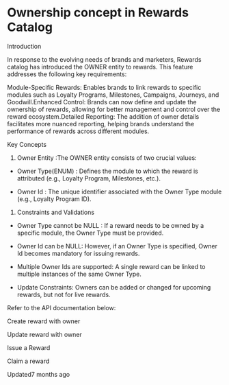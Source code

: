 # Ownership concept in Rewards Catalog

Introduction

In response to the evolving needs of brands and marketers, Rewards catalog has introduced the OWNER entity to rewards. This feature addresses the following key requirements:

Module-Specific Rewards: Enables brands to link rewards to specific modules such as Loyalty Programs, Milestones, Campaigns, Journeys, and Goodwill.Enhanced Control: Brands can now define and update the ownership of rewards, allowing for better management and control over the reward ecosystem.Detailed Reporting: The addition of owner details facilitates more nuanced reporting, helping brands understand the performance of rewards across different modules.

Key Concepts

1. Owner Entity :The OWNER entity consists of two crucial values:

- Owner Type(ENUM) : Defines the module to which the reward is attributed (e.g., Loyalty Program, Milestones, etc.).

- Owner Id : The unique identifier associated with the Owner Type module (e.g., Loyalty Program ID).

1. Constraints and Validations

- Owner Type cannot be NULL : If a reward needs to be owned by a specific module, the Owner Type must be provided.

- Owner Id can be NULL: However, if an Owner Type is specified, Owner Id becomes mandatory for issuing rewards.

- Multiple Owner Ids are supported: A single reward can be linked to multiple instances of the same Owner Type.

- Update Constraints: Owners can be added or changed for upcoming rewards, but not for live rewards.

Refer to the API documentation below:

Create reward with owner

Update reward with owner

Issue a Reward

Claim a reward

Updated7 months ago